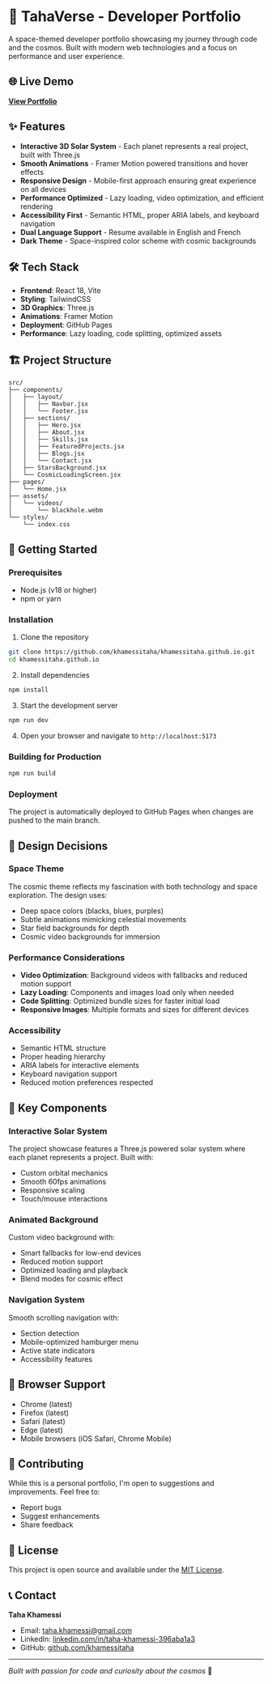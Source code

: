 # 🚀 TahaVerse - Developer Portfolio

A space-themed developer portfolio showcasing my journey through code and the cosmos. Built with modern web technologies and a focus on performance and user experience.

## 🌐 Live Demo

**[View Portfolio](https://khamessitaha.github.io/)**

## ✨ Features

- **Interactive 3D Solar System** - Each planet represents a real project, built with Three.js
- **Smooth Animations** - Framer Motion powered transitions and hover effects
- **Responsive Design** - Mobile-first approach ensuring great experience on all devices
- **Performance Optimized** - Lazy loading, video optimization, and efficient rendering
- **Accessibility First** - Semantic HTML, proper ARIA labels, and keyboard navigation
- **Dual Language Support** - Resume available in English and French
- **Dark Theme** - Space-inspired color scheme with cosmic backgrounds

## 🛠️ Tech Stack

- **Frontend**: React 18, Vite
- **Styling**: TailwindCSS
- **3D Graphics**: Three.js
- **Animations**: Framer Motion
- **Deployment**: GitHub Pages
- **Performance**: Lazy loading, code splitting, optimized assets

## 🏗️ Project Structure

```
src/
├── components/
│   ├── layout/
│   │   ├── Navbar.jsx
│   │   └── Footer.jsx
│   ├── sections/
│   │   ├── Hero.jsx
│   │   ├── About.jsx
│   │   ├── Skills.jsx
│   │   ├── FeaturedProjects.jsx
│   │   ├── Blogs.jsx
│   │   └── Contact.jsx
│   ├── StarsBackground.jsx
│   └── CosmicLoadingScreen.jsx
├── pages/
│   └── Home.jsx
├── assets/
│   └── videos/
│       └── blackhole.webm
└── styles/
    └── index.css
```

## 🚀 Getting Started

### Prerequisites

- Node.js (v18 or higher)
- npm or yarn

### Installation

1. Clone the repository
```bash
git clone https://github.com/khamessitaha/khamessitaha.github.io.git
cd khamessitaha.github.io
```

2. Install dependencies
```bash
npm install
```

3. Start the development server
```bash
npm run dev
```

4. Open your browser and navigate to `http://localhost:5173`

### Building for Production

```bash
npm run build
```

### Deployment

The project is automatically deployed to GitHub Pages when changes are pushed to the main branch.

## 🎨 Design Decisions

### Space Theme
The cosmic theme reflects my fascination with both technology and space exploration. The design uses:
- Deep space colors (blacks, blues, purples)
- Subtle animations mimicking celestial movements
- Star field backgrounds for depth
- Cosmic video backgrounds for immersion

### Performance Considerations
- **Video Optimization**: Background videos with fallbacks and reduced motion support
- **Lazy Loading**: Components and images load only when needed
- **Code Splitting**: Optimized bundle sizes for faster initial load
- **Responsive Images**: Multiple formats and sizes for different devices

### Accessibility
- Semantic HTML structure
- Proper heading hierarchy
- ARIA labels for interactive elements
- Keyboard navigation support
- Reduced motion preferences respected

## 🌟 Key Components

### Interactive Solar System
The project showcase features a Three.js powered solar system where each planet represents a project. Built with:
- Custom orbital mechanics
- Smooth 60fps animations
- Responsive scaling
- Touch/mouse interactions

### Animated Background
Custom video background with:
- Smart fallbacks for low-end devices
- Reduced motion support
- Optimized loading and playback
- Blend modes for cosmic effect

### Navigation System
Smooth scrolling navigation with:
- Section detection
- Mobile-optimized hamburger menu
- Active state indicators
- Accessibility features

## 📱 Browser Support

- Chrome (latest)
- Firefox (latest)
- Safari (latest)
- Edge (latest)
- Mobile browsers (iOS Safari, Chrome Mobile)

## 🤝 Contributing

While this is a personal portfolio, I'm open to suggestions and improvements. Feel free to:
- Report bugs
- Suggest enhancements
- Share feedback

## 📄 License

This project is open source and available under the [MIT License](LICENSE).

## 📞 Contact

**Taha Khamessi**
- Email: taha.khamessi@gmail.com
- LinkedIn: [linkedin.com/in/taha-khamessi-396aba1a3](https://www.linkedin.com/in/taha-khamessi-396aba1a3/)
- GitHub: [github.com/khamessitaha](https://github.com/khamessitaha)

---

*Built with passion for code and curiosity about the cosmos* 🌌
